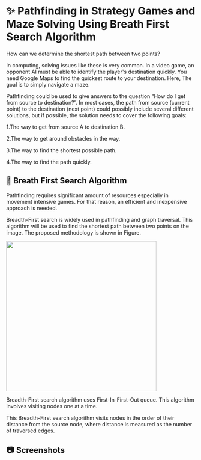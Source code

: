 # ✨ Pathfinding in Strategy Games and Maze Solving Using Breath First Search Algorithm

How can we determine the shortest path between two points? 

In computing, solving issues like these is very common. 
In a video game, an opponent AI must be able to identify the player's destination quickly.
You need Google Maps to find the quickest route to your destination. 
Here, The goal is to simply navigate a maze.

Pathfinding could be used to give answers to the question “How do I get from source to destination?”. In most cases, the path from source (current point) to the destination (next point) could possibly include several different solutions, but if possible, the solution needs to cover the following goals:

1.The way to get from source A to destination B.

2.The way to get around obstacles in the way.

3.The way to find the shortest possible path.

4.The way to find the path quickly.

## 🌟 Breath First Search Algorithm

Pathfinding requires significant amount of resources especially in movement intensive games. For that reason, an efficient and inexpensive approach is needed.

Breadth-First search is widely used in pathfinding and graph traversal. This algorithm will be used to find the shortest path between two points on the image. The proposed methodology is shown in Figure.

<img src="https://user-images.githubusercontent.com/106053643/214510346-59929ec1-c414-4e5a-97a5-11184a199b2c.png" width="400" height="400" />

Breadth-First search algorithm uses First-In-First-Out queue. This algorithm involves visiting nodes one at a time. 

This Breadth-First search algorithm visits nodes in the order of their distance from the source node, where distance is measured as the number of traversed edges.

## 📷 Screenshots


